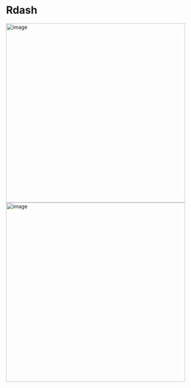 # Rdash

<img width="490" alt="image" src="https://github.com/ChaaruAgrawal/Rdash/assets/65447818/4eaf83b8-f894-4c64-9710-92d0518b7f5c">
<img width="490" alt="image" src="https://github.com/ChaaruAgrawal/Rdash/assets/65447818/f2626f5f-45e9-496b-aec8-ab46ba7cd07f">
